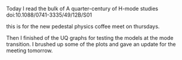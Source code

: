 Today I read the bulk of 
A quarter-century of H-mode studies
doi:10.1088/0741-3335/49/12B/S01

this is for the new pedestal physics coffee meet on thursdays. 

Then I finished of the UQ graphs for testing the models at the mode transition. I brushed up some of the plots and gave an update for the meeting tomorrow. 